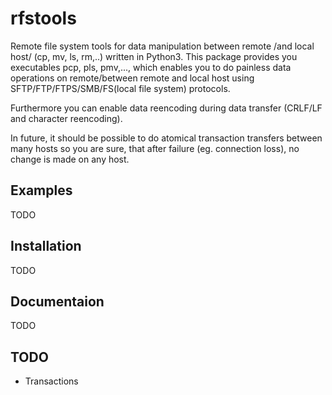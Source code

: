 # rfstools
Remote file system tools for data manipulation between remote /and local host/ (cp, mv, ls, rm,..) written in Python3. 
This package provides you executables pcp, pls, pmv,..., which enables you to do painless data operations on remote/between remote and local host using SFTP/FTP/FTPS/SMB/FS(local file system) protocols.

Furthermore you can enable data reencoding during data transfer (CRLF/LF and character reencoding). 

In future, it should be possible to do atomical transaction transfers between many hosts so you are sure, that after failure (eg. connection loss), no change is made on any host.

## Examples
TODO

## Installation
TODO

## Documentaion
TODO

## TODO
* Transactions 

